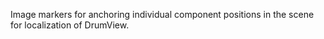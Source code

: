 Image markers for anchoring individual component positions in the scene for localization of DrumView.
